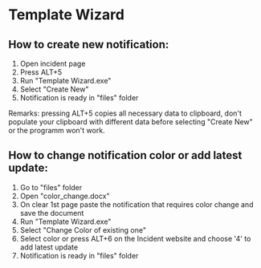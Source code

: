 # Template Wizard


## How to create new notification:

1. Open incident page
2. Press ALT+5
3. Run "Template Wizard.exe"
4. Select "Create New"
5. Notification is ready in "files" folder
	
Remarks: pressing ALT+5 copies all necessary data to clipboard, don't populate your clipboard with different data before selecting "Create New" or the programm won't work.


## How to change notification color or add latest update:
	
1. Go to "files" folder
2. Open "color_change.docx"
3. On clear 1st page paste the notification that requires color change and save the document
4. Run "Template Wizard.exe"
5. Select "Change Color of existing one"
6. Select color or press ALT+6 on the Incident website and choose '4' to add latest update
7. Notification is ready in "files" folder
